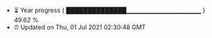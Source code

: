 - ⏳ Year progress { ██████████████▁▁▁▁▁▁▁▁▁▁▁▁▁▁▁▁ } 49.62 %
- ⏰ Updated on Thu, 01 Jul 2021 02:30:48 GMT

